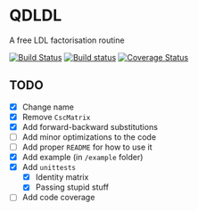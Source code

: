 # QDLDL
A free LDL factorisation routine

[![Build Status](https://travis-ci.org/goulart-paul/QDLDL.svg?branch=master)](https://travis-ci.org/goulart-paul/QDLDL)
[![Build status](https://ci.appveyor.com/api/projects/status/github/goulart-paul/qdldl?branch=master&svg=true)](https://ci.appveyor.com/project/goulart-paul/qdldl/branch/master)
[![Coverage Status](https://coveralls.io/repos/github/goulart-paul/QDLDL/badge.svg)](https://coveralls.io/github/goulart-paul/QDLDL)


## TODO

- [x] Change name
- [x] Remove `CscMatrix`
- [x] Add forward-backward substitutions
- [ ] Add minor optimizations to the code
- [ ] Add proper `README` for how to use it
- [x] Add example (in `/example` folder)
- [x] Add `unittests`
  - [x] Identity matrix
  - [x] Passing stupid stuff
- [ ] Add code coverage
